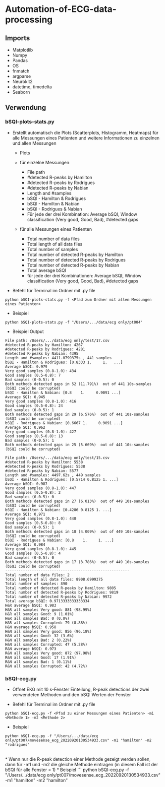 # Automation-of-ECG-data-processing

## Imports
* Matplotlib
* Numpy
* Pandas
* OS
* fnmatch
* argparse
* Neurokit2
* datetime, timedelta
* Seaborn

## Verwendung
### bSQI-plots-stats.py
* Erstellt automatisch die Plots (Scatterplots, Histogramm, Heatmaps) für alle Messungen eines Patienten und weitere Informationen zu einzelnen und allen Messungen
  - Plots

  * für einzelne Messungen
    - File path
    - #detected R-peaks by Hamilton
    - #detected R-peaks by Rodrigues
    - #detected R-peaks by Nabian
    - Length and #samples
    - bSQI - Hamilton & Rodrigues
    - bSQI - Hamilton & Nabian
    - bSQI - Rodrigues & Nabian
    - Für jede der drei Kombination: Average bSQI, Window classification (Very good, Good, Bad), #detected gaps

  * für alle Messungen eines Patienten
    - Total number of data files
    - Total length of all data files
    - Total number of samples
    - Total number of detected R-peaks by Hamilton
    - Total number of detected R-peaks by Rodrigues
    - Total number of detected R-peaks by Nabian
    - Total average bSQI
    - für jede der drei Kombinationen: Average bSQI, Window classification (Very good, Good, Bad), #detected gaps

* Befehl für Terminal im Ordner mit .py file
```
python bSQI-plots-stats.py -f <Pfad zum Ordner mit allen Messungen eines Patienten>

```
* Beispiel
```
python bSQI-plots-stats.py -f "/Users/.../data/ecg only/pt004"

```

* Beispiel Output
```
File path: /Users/.../data/ecg only/test/17.csv
#detected R-peaks by Hamilton: 4267
#detected R-peaks by Rodrigues: 4281
#detected R-peaks by Nabian: 4395
Length and #samples: 4411.0799375s , 441 samples
bSQI - Hamilton & Rodrigues: [0.8333 1.     1.   ...]
Average bSQI: 0.979
Very good samples (0.8-1.0): 434
Good samples (0.5-0.8): 7
Bad samples (0-0.5): 0
Both methods detected gaps in 52 (11.791%)  out of 441 10s-samples (bSQI could be corrupted)
bSQI - Hamilton & Nabian: [0.8    1.     0.9091 ...]
Average SQI: 0.945
Very good samples (0.8-1.0): 416
Good samples (0.5-0.8): 24
Bad samples (0-0.5): 1
Both methods detected gaps in 29 (6.576%)  out of 441 10s-samples (bSQI could be corrupted)
bSQI - Rodrigues & Nabian: [0.6667 1.     0.9091 ...]
Average SQI: 0.962
Very good samples (0.8-1.0): 427
Good samples (0.5-0.8): 13
Bad samples (0-0.5): 1
Both methods detected gaps in 25 (5.669%)  out of 441 10s-samples (bSQI could be corrupted)

File path: /Users/.../data/ecg only/test/15.csv
#detected R-peaks by Hamilton: 5538
#detected R-peaks by Rodrigues: 5538
#detected R-peaks by Nabian: 5577
Length and #samples: 4497.62s , 449 samples
bSQI - Hamilton & Rodrigues: [0.5714 0.8125 1. ...]
Average bSQI: 0.987
Very good samples (0.8-1.0): 447
Good samples (0.5-0.8): 2
Bad samples (0-0.5): 0
Both methods detected gaps in 27 (6.013%)  out of 449 10s-samples (bSQI could be corrupted)
bSQI - Hamilton & Nabian: [0.4286 0.8125 1. ...]
Average SQI: 0.971
Very good samples (0.8-1.0): 440
Good samples (0.5-0.8): 8
Bad samples (0-0.5): 1
Both methods detected gaps in 18 (4.009%)  out of 449 10s-samples (bSQI could be corrupted)
bSQI - Rodrigues & Nabian: [0.8    1.     1. ...]
Average SQI: 0.984
Very good samples (0.8-1.0): 445
Good samples (0.5-0.8): 4
Bad samples (0-0.5): 0
Both methods detected gaps in 17 (3.786%)  out of 449 10s-samples (bSQI could be corrupted)
--------------------------------------------------------
Total number of data files: 2
Total length of all data files: 8908.6999375
Total number of samples: 890
Total number of detected R-peaks by Hamilton: 9805
Total number of detected R-peaks by Rodrigues: 9819
Total number of detected R-peaks by Nabian: 9972
Total average bSQI: 0.9713333333333334
H&R average bSQI: 0.983
H&R all samples Very good: 881 (98.99%)
H&R all samples Good: 9 (1.01%)
H&R all samples Bad: 0 (0.0%)
H&R all samples Corrupted: 79 (8.88%)
H&N average bSQI: 0.958
H&N all samples Very good: 856 (96.18%)
H&N all samples Good: 32 (3.6%)
H&N all samples Bad: 2 (0.22%)
H&N all samples Corrupted: 47 (5.28%)
R&N average bSQI: 0.973
R&N all samples Very good: 872 (97.98%)
R&N all samples Good: 17 (1.91%)
R&N all samples Bad: 1 (0.11%)
R&N all samples Corrupted: 42 (4.72%)

```

### bSQI-ecg.py
* Öffnet EKG mit 10 s-Fenster Einteilung, R-peak detections der zwei verwendeten Methoden und den bSQI Werten der Fenster

* Befehl für Terminal im Ordner mit .py file
```
python bSQI-ecg.py -f <Pfad zu einer Messungen eines Patienten> -m1 <Methode 1> -m2 <Methode 2>

```
* Beispiel
```
python bSQI-ecg.py -f "/Users/.../data/ecg only/pt007/movesense_ecg_20220920130534933.csv" -m1 "hamilton" -m2 "rodrigues"

```
<br>
* Wenn nur die R-peak detection einer Methode gezeigt werden sollen, dann für -m1 und -m2 die gleiche Methode eintragen (in diesem Fall ist der bSQI für alle Fenster = 1)
* Beispiel
```
python bSQI-ecg.py -f "/Users/.../data/ecg only/pt007/movesense_ecg_20220920130534933.csv" -m1 "hamilton" -m2 "hamilton"

```

